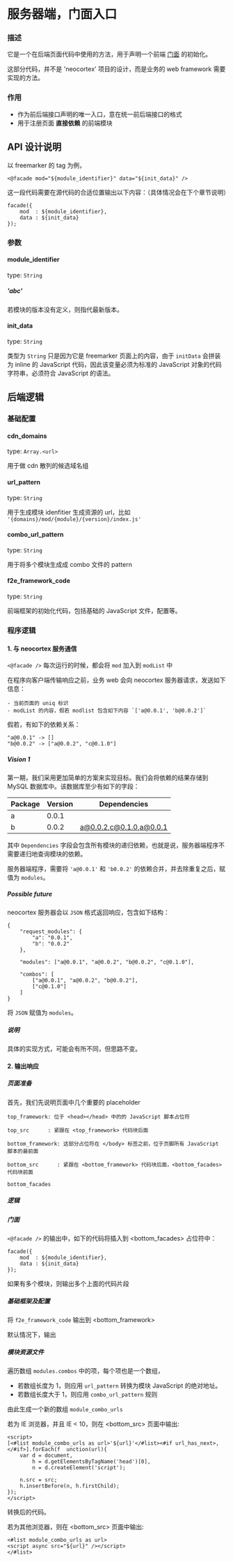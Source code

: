 # 服务器端，门面入口

### 描述
它是一个在后端页面代码中使用的方法，用于声明一个前端 [门面](http://en.wikipedia.org/wiki/Facade_pattern) 的初始化。

这部分代码，并不是 'neocortex' 项目的设计，而是业务的 web framework 需要实现的方法。

### 作用

- 作为前后端接口声明的唯一入口，意在统一前后端接口的格式
- 用于注册页面 **直接依赖** 的前端模块


## API 设计说明

以 freemarker 的 tag 为例，

	<@facade mod="${module_identifier}" data="${init_data}" />
	
这一段代码需要在源代码的合适位置输出以下内容：（具体情况会在下个章节说明）
	
	facade({
		mod  : ${module_identifier},
		data : ${init_data}
	});

### 参数

#### module_identifier

type: `String`

##### 'abc'

若模块的版本没有定义，则指代最新版本。

#### init_data

type: `String` 

类型为 `String` 只是因为它是 freemarker 页面上的内容，由于 `initData` 会拼装为 inline 的 JavaScript 代码，因此该变量必须为标准的 JavaScript 对象的代码字符串，必须符合 JavaScript 的语法。


## 后端逻辑

### 基础配置

#### cdn_domains
type: `Array.<url>`

用于做 cdn 散列的候选域名组

#### url_pattern
type: `String`

用于生成模块 idenfitier 生成资源的 url，比如
`'{domains}/mod/{module}/{version}/index.js'`

#### combo_url_pattern
type: `String`

用于将多个模块生成成 combo 文件的 pattern

#### f2e_framework_code
type: `String`

前端框架的初始化代码，包括基础的 JavaScript 文件，配置等。

### 程序逻辑

#### 1. 与 neocortex 服务通信

`<@facade />` 每次运行的时候，都会将 `mod` 加入到 `modList` 中

在程序向客户端传输响应之前，业务 web 会向 neocortex 服务器请求，发送如下信息：
	
	- 当前页面的 uniq 标识
	- modList 的内容，假若 modlist 包含如下内容 `['a@0.0.1', 'b@0.0.2']`

假若，有如下的依赖关系：

	"a@0.0.1" -> []
	"b@0.0.2" -> ["a@0.0.2", "c@0.1.0"]

##### Vision 1
第一期，我们采用更加简单的方案来实现目标。我们会将依赖的结果存储到 MySQL 数据库中。该数据库至少有如下的字段：

| Package | Version | Dependencies             |
| ------- | ------- | ------------------------ |
| a       | 0.0.1   | 
| b       | 0.0.2   | a@0.0.2,c@0.1.0,a@0.0.1  |

其中 `Dependencies` 字段会包含所有模块的递归依赖，也就是说，服务器端程序不需要递归地查询模块的依赖。

服务器端程序，需要将 `'a@0.0.1'` 和 `'b0.0.2'` 的依赖合并，并去除重复之后，赋值为 `modules`。 



##### Possible future
neocortex 服务器会以 `JSON` 格式返回响应，包含如下结构：

	{
		"request_modules": {
			"a": "0.0.1",
			"b": "0.0.2"
		},
		
		"modules": ["a@0.0.1", "a@0.0.2", "b@0.0.2", "c@0.1.0"],
		
		"combos": [
			["a@0.0.1", "a@0.0.2", "b@0.0.2"],
			["c@0.1.0"]
		]
	}
	
将 `JSON` 赋值为 `modules`。

##### 说明
具体的实现方式，可能会有所不同，但思路不变。

#### 2. 输出响应	

##### 页面准备

首先，我们先说明页面中几个重要的 placeholder
	
	top_framework: 位于 <head></head> 中的的 JavaScript 脚本占位符
	
	top_src      : 紧跟在 <top_framework> 代码块后面
	
	bottom_framework: 这部分占位符在 </body> 标签之前，位于页脚所有 JavaScript 脚本的最前面
	
	bottom_src      : 紧跟在 <bottom_framework> 代码块后面，<bottom_facades> 代码块前面
	 
	bottom_facades

##### 逻辑

##### 门面

`<@facade />` 的输出中，如下的代码将插入到 <bottom_facades> 占位符中：
	
	facade({
		mod  : ${module_identifier},
		data : ${init_data}
	});
	
如果有多个模块，则输出多个上面的代码片段

##### 基础框架及配置

将 `f2e_framework_code` 输出到 <bottom_framework> 

默认情况下，输出

##### 模块资源文件

遍历数组 `modules.combos` 中的项，每个项也是一个数组，

- 若数组长度为 1，则应用 `url_pattern` 转换为模块 JavaScript 的绝对地址。
- 若数组长度大于 1，则应用 `combo_url_pattern` 规则

由此生成一个新的数组 `module_combo_urls`

若为 IE 浏览器，并且 IE < 10，则在 <bottom_src> 页面中输出:

	<script>
	[<#list module_combo_urls as url>'${url}'</#list><#if url_has_next>, </#if>].forEach(f	unction(url){
		var d = document,
			h = d.getElementsByTagName('head')[0],
			n = d.createElement('script');
    
    	n.src = src;
    	h.insertBefore(n, h.firstChild);
	});
	</script>
	
转换后的代码。
	
若为其他浏览器，则在 <bottom_src> 页面中输出:

	<#list module_combo_urls as url>
	<script async src="${url}" /></script>
	</#list>
